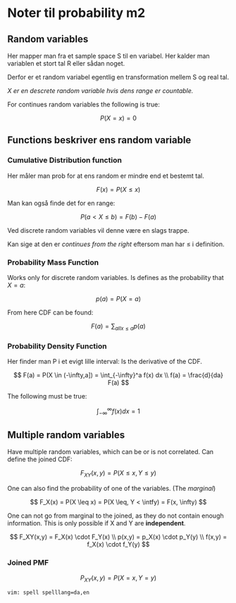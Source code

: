 # Noter til probability m2

## Random variables

Her mapper man fra et sample space S til en variabel.
Her kalder man variablen et stort tal R eller sådan noget.

Derfor er et random variabel egentlig en transformation mellem S og real tal.

*X er en descrete random variable hvis dens range er countable.*

For continues random variables the following is true:

$$
P(X = x) = 0
$$

## Functions beskriver ens random variable

### Cumulative Distribution function

Her måler man prob for at ens random er mindre end et bestemt tal.

$$
F(x) = P(X \leq x)
$$

Man kan også finde det for en range:

$$
P(a < X \leq b) = F(b) - F(a)
$$

Ved discrete random variables vil denne være en slags trappe.

Kan sige at den er *continues from the right* eftersom man har $\leq$ i definition.

### Probability Mass Function

Works only for discrete random variables.
Is defines as the probability that $X = a$:

$$
p(a) = P(X = a)
$$

From here CDF can be found:

$$
    F(a) = \sum_{all x \leq a} p(a)
$$



### Probability Density Function

Her finder man P i et evigt lille interval:
Is the derivative of the CDF.

$$
    F(a) = P(X \in (-\infty,a]) = \int_{-\infty}^a f(x) dx \\
    f(a) = \frac{d}{da} F(a)
$$

The following must be true:

$$
    \int_{-\infty}^{\infty} f(x) dx = 1
$$

## Multiple random variables

Have multiple random variables, which can be or is not correlated.
Can define the joined CDF:

$$
    F_{XY}(x,y) = P(X \leq x, Y \leq y)
$$

One can also find the probability of one of the variables. (The *marginal*)

$$
    F_X(x) = P(X \leq x) = P(X \leq, Y < \intfy) = F(x, \infty)
$$

One can not go from marginal to the joined, as they do not contain enough information.
This is only possible if X and Y are **independent**.

$$
    F_XY(x,y) = F_X(x) \cdot F_Y(x) \\
    p(x,y) = p_X(x) \cdot p_Y(y) \\
    f(x,y) = f_X(x) \cdot f_Y(y)
$$

### Joined PMF

$$
    P_{XY}(x,y) = P(X = x, Y = y)
$$

    vim: spell spelllang=da,en

